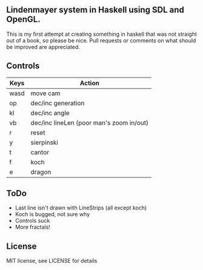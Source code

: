 Lindenmayer system in Haskell using SDL and OpenGL.
---
This is my first attempt at creating something in haskell that was not straight
out of a book, so please be nice. Pull requests or comments on what should be
improved are appreciated.

Controls
---
Keys | Action
--- | ---
wasd | move cam
op   | dec/inc generation
kl   | dec/inc angle
vb   | dec/inc lineLen (poor man's zoom in/out)
r    | reset
y    | sierpinski
t    | cantor
f    | koch
e    | dragon

ToDo
---
- Last line isn't drawn with LineStrips (all except koch)
- Koch is bugged, not sure why
- Controls suck
- More fractals!

License
---
MIT license, see LICENSE for details
